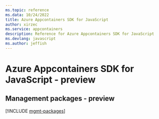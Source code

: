 ```yaml
---
ms.topic: reference
ms.data: 10/24/2022
title: Azure Appcontainers SDK for JavaScript
author: xirzec
ms.service: appcontainers
description: Reference for Azure Appcontainers SDK for JavaScript
ms.devlang: javascript
ms.author: jeffish
---
```

# Azure Appcontainers SDK for JavaScript - preview

## Management packages - preview
[!INCLUDE [mgmt-packages](appcontainers-mgmt-index.md)]
